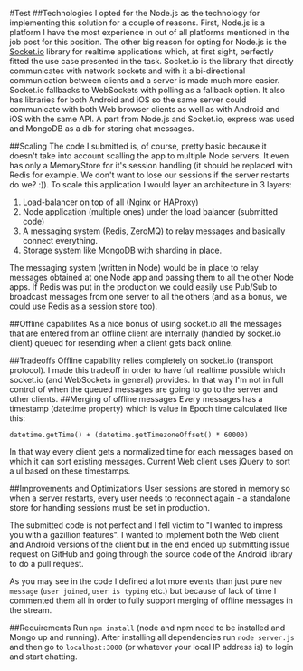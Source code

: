 #Test
##Technologies
I opted for the Node.js as the technology for implementing this solution for a couple of reasons. First, Node.js is a platform I have the most experience in out of all platforms mentioned in the job post for this position. The other big reason for opting for Node.js is the [Socket.io](http://www.socket.io) library for realtime applications which, at first sight, perfectly fitted the use case presented in the task. Socket.io is the library that directly communicates with network sockets and with it a bi-directional communication between clients and a server is made much more easier. Socket.io fallbacks to WebSockets with polling as a fallback option. It also has libraries for both Android and iOS so the same server could communicate with both Web browser clients as well as with Android and iOS with the same API. A part from Node.js and Socket.io, express was used and MongoDB as a db for storing chat messages.

##Scaling
The code I submitted is, of course, pretty basic because it doesn't take into account scalling the app to multiple Node servers. It even has only a MemoryStore for it's session handling (it should be replaced with Redis for example. We don't want to lose our sessions if the server restarts do we? :)). To scale this application I would layer an architecture in 3 layers:

1. Load-balancer on top of all (Nginx or HAProxy)
2. Node application (multiple ones) under the load balancer (submitted code)
3. A messaging system (Redis, ZeroMQ) to relay messages and basically connect everything.
4. Storage system like MongoDB with sharding in place.

The messaging system (written in Node) would be in place to relay messages obtained at one Node app and passing them to all the other Node apps. If Redis was put in the production we could easily use Pub/Sub to broadcast messages from one server to all the others (and as a bonus, we could use Redis as a session store too).

##Offline capabilites
As a nice bonus of using socket.io all the messages that are entered from an offline client are internally (handled by socket.io client) queued for resending when a client gets back online.

##Tradeoffs
Offline capability relies completely on socket.io (transport protocol). I made this tradeoff in order to have full realtime  possible which socket.io (and WebSockets in general) provides. In that way I'm not in full control of when the queued messages are going to go to the server and other clients.
##Merging of offline messages
Every messages has a timestamp (datetime property) which is value in Epoch time calculated like this: 

	datetime.getTime() + (datetime.getTimezoneOffset() * 60000)
	
In that way every client gets a normalized time for each messages based on which it can sort existing messages. Current Web client uses jQuery to sort a ul based on these timestamps.

##Improvements and Optimizations
User sessions are stored in memory so when a server restarts, every user needs to reconnect again - a standalone store for handling sessions must be set in production.

The submitted code is not perfect and I fell victim to "I wanted to impress you with a gazillion features". I wanted to implement both the Web client and Android versions of the client but in the end ended up submitting issue request on GitHub and going through the source code of the Android library to do a pull request.

As you may see in the code I defined a lot more events than just pure `new message` (`user joined`, `user is typing` etc.) but because of lack of time I commented them all in order to fully support merging of offline messages in the stream. 

##Requirements
Run `npm install` (node and npm need to be installed and Mongo up and running). After installing all dependencies run `node server.js` and then go to `localhost:3000` (or whatever your local IP address is) to login and start chatting.

